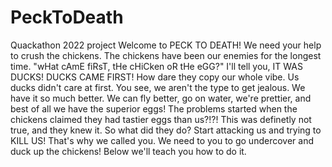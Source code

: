 # PeckToDeath
Quackathon 2022 project
Welcome to PECK TO DEATH!
We need your help to crush the chickens. The chickens have been our enemies for the longest time.
"wHat cAmE fiRsT, tHe cHiCken oR tHe eGG?" I'll tell you, IT WAS DUCKS! DUCKS CAME FIRST!
How dare they copy our whole vibe.
Us ducks didn't care at first. You see, we aren't the type to get jealous. We have it so much better.
We can fly better, go on water, we're prettier, and best of all we have the superior eggs!
The problems started when the chickens claimed they had tastier eggs than us?!?!
This was definetly not true, and they knew it. So what did they do? Start attacking us and trying to KILL US!
That's why we called you. We need to you to go undercover and duck up the chickens! Below we'll teach you how to do it.

